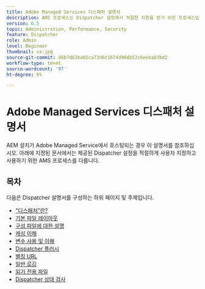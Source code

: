 ```yaml
---
title: Adobe Managed Services 디스패처 설명서
description: AMS 프로세스는 Dispatcher 설정에서 적절한 지원을 받기 위한 프로세스입니다.
version: 6.5
topic: Administration, Performance, Security
feature: Dispatcher
role: Admin
level: Beginner
thumbnail: xx.jpg
source-git-commit: d6b7d63ba02ca73d6c1674d90db53c6eebab3bd2
workflow-type: tm+mt
source-wordcount: '97'
ht-degree: 5%

---
```



# Adobe Managed Services 디스패처 설명서

AEM 설치가 Adobe Managed Service에서 호스팅되는 경우 이 설명서를 참조하십시오.
아래에 지정된 문서에서는 제공된 Dispatcher 설정을 적절하게 사용자 지정하고 사용하기 위한 AMS 프로세스를 다룹니다.

## 목차

다음은 Dispatcher 설명서를 구성하는 하위 페이지 및 주제입니다.

- [&quot;디스패처&quot;란?](./what-is-the-dispatcher.md)
- [기본 파일 레이아웃](./basic-file-layout.md)
- [구성 파일에 대한 설명](./explanation-config-files.md)
- [캐싱 이해](./understanding-cache.md)
- [변수 사용 및 이해](./variables.md)
- [Dispatcher 플러시](./disp-flushing.md)
- [별칭 URL](./disp-vanity-url.md)
- [일반 로깅](./common-logs.md)
- [읽기 전용 파일](./immutable-files.md)
- [Dispatcher 상태 검사](./health-check.md)